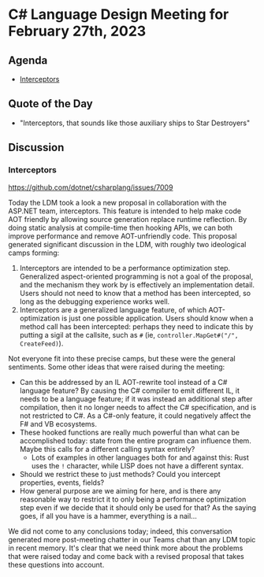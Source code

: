 # C# Language Design Meeting for February 27th, 2023

## Agenda

- [Interceptors](#interceptors)

## Quote of the Day

- "Interceptors, that sounds like those auxiliary ships to Star Destroyers"

## Discussion

### Interceptors

https://github.com/dotnet/csharplang/issues/7009

Today the LDM took a look a new proposal in collaboration with the ASP.NET team, interceptors. This feature is
intended to help make code AOT friendly by allowing source generation replace runtime reflection. By doing static
analysis at compile-time then hooking APIs, we can both improve performance and remove AOT-unfriendly code. This
proposal generated significant discussion in the LDM, with roughly two ideological camps forming:

1. Interceptors are intended to be a performance optimization step. Generalized aspect-oriented programming is not
   a goal of the proposal, and the mechanism they work by is effectively an implementation detail. Users should not
   need to know that a method has been intercepted, so long as the debugging experience works well.
2. Interceptors are a generalized language feature, of which AOT-optimization is just one possible application. Users
   should know when a method call has been intercepted: perhaps they need to indicate this by putting a sigil at the
   callsite, such as `#` (ie, `controller.MapGet#("/", CreateFeed)`).

Not everyone fit into these precise camps, but these were the general sentiments. Some other ideas that were raised
during the meeting:

* Can this be addressed by an IL AOT-rewrite tool instead of a C# language feature? By causing the C# compiler to
  emit different IL, it needs to be a language feature; if it was instead an additional step after compilation, then
  it no longer needs to affect the C# specification, and is not restricted to C#. As a C#-only feature, it could
  negatively affect the F# and VB ecosystems.
* These hooked functions are really much powerful than what can be accomplished today: state from the entire program
  can influence them. Maybe this calls for a different calling syntax entirely?
    * Lots of examples in other languages both for and against this: Rust uses the `!` character, while LISP does not
      have a different syntax.
* Should we restrict these to just methods? Could you intercept properties, events, fields?
* How general purpose are we aiming for here, and is there any reasonable way to restrict it to only being a performance
  optimization step even if we decide that it should only be used for that? As the saying goes, if all you have is a
  hammer, everything is a nail...

We did not come to any conclusions today; indeed, this conversation generated more post-meeting chatter in our Teams
chat than any LDM topic in recent memory. It's clear that we need think more about the problems that were raised today
and come back with a revised proposal that takes these questions into account.
